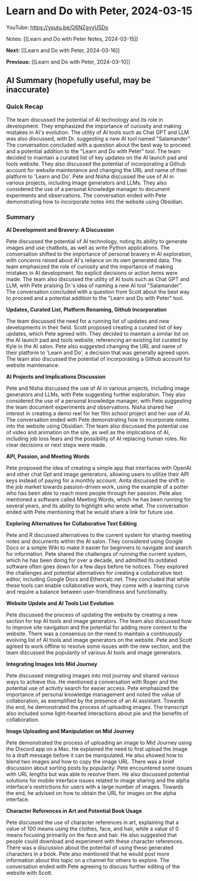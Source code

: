 # Learn and Do with Peter, 2024-03-15

YouTube: <https://youtu.be/O6NZgvyU5Do>

Notes: [[Learn and Do with Peter Notes, 2024-03-15]]

**Next:** [[Learn and Do with Peter, 2024-03-16]]

**Previous:** [[Learn and Do with Peter, 2024-03-10]]

## AI Summary (hopefully useful, may be inaccurate)

### Quick Recap

The team discussed the potential of AI technology and its role in development. They emphasized the importance of curiosity and making mistakes in AI's evolution. The utility of AI tools such as Chat GPT and LLM was also discussed, with Dr. suggesting a new AI tool named "Salamander". The conversation concluded with a question about the best way to proceed and a potential addition to the "Learn and Do with Peter" tool. The team decided to maintain a curated list of key updates on the AI launch pad and tools website. They also discussed the potential of incorporating a Github account for website maintenance and changing the URL and name of their platform to 'Learn and Do'. Pete and Nisha discussed the use of AI in various projects, including image generators and LLMs. They also considered the use of a personal knowledge manager to document experiments and observations. The conversation ended with Pete demonstrating how to incorporate notes into the website using Obsidian.

### Summary

**AI Development and Bravery: A Discussion**

Pete discussed the potential of AI technology, noting its ability to generate images and use chatbots, as well as write Python applications. The conversation shifted to the importance of personal bravery in AI exploration, with concerns raised about AI's reliance on its own generated data. The team emphasized the role of curiosity and the importance of making mistakes in AI development. No explicit decisions or action items were made. The team also discussed the utility of AI tools such as Chat GPT and LLM, with Pete praising Dr.'s idea of naming a new AI tool "Salamander". The conversation concluded with a question from Scott about the best way to proceed and a potential addition to the "Learn and Do with Peter" tool. 

**Updates, Curated List, Platform Renaming, Github Incorporation** 

The team discussed the need for a running list of updates and new developments in their field. Scott proposed creating a curated list of key updates, which Pete agreed with. They decided to maintain a similar list on the AI launch pad and tools website, referencing an existing list curated by Kyle in the AI salon. Pete also suggested changing the URL and name of their platform to 'Learn and Do', a decision that was generally agreed upon. The team also discussed the potential of incorporating a Github account for website maintenance. 

**AI Projects and Implications Discussion** 

Pete and Nisha discussed the use of AI in various projects, including image generators and LLMs, with Pete suggesting further exploration. They also considered the use of a personal knowledge manager, with Pete suggesting the team document experiments and observations. Nisha shared her interest in creating a demo reel for her film school project and her use of AI. The conversation ended with Pete demonstrating how to incorporate notes into the website using Obsidian. The team also discussed the potential use of video and animation on the site, as well as the implications of AI, including job loss fears and the possibility of AI replacing human roles. No clear decisions or next steps were made. 

**API, Passion, and Meeting Words** 

Pete proposed the idea of creating a simple app that interfaces with OpenAI and other chat Gpt and image generators, allowing users to utilize their API keys instead of paying for a monthly account. Anita discussed the shift in the job market towards passion-driven work, using the example of a potter who has been able to reach more people through her passion. Pete also mentioned a software called Meeting Words, which he has been running for several years, and its ability to highlight who wrote what. The conversation ended with Pete mentioning that he would share a link for future use. 

**Exploring Alternatives for Collaborative Text Editing** 

Pete and R discussed alternatives to the current system for sharing meeting notes and documents within the AI salon. They considered using Google Docs or a simple Wiki to make it easier for beginners to navigate and search for information. Pete shared the challenges of running the current system, which he has been doing for over a decade, and admitted its outdated software often goes down for a few days before he notices. They explored the challenges and potential alternatives for creating a collaborative text editor, including Google Docs and Ethercalc.net. They concluded that while these tools can enable collaborative work, they come with a learning curve and require a balance between user-friendliness and functionality. 

**Website Update and AI Tools List Evolution** 

Pete discussed the process of updating the website by creating a new section for top AI tools and image generators. The team also discussed how to improve site navigation and the potential for adding more content to the website. There was a consensus on the need to maintain a continuously evolving list of AI tools and image generators on the website. Pete and Scott agreed to work offline to resolve some issues with the new section, and the team discussed the popularity of various AI tools and image generators. 

**Integrating Images Into Mid Journey** 

Pete discussed integrating images into mid journey and shared various ways to achieve this. He mentioned a conversation with Roger and the potential use of activity search for easier access. Pete emphasized the importance of personal knowledge management and noted the value of collaboration, as exemplified by the presence of an AI assistant. Towards the end, he demonstrated the process of uploading images. The transcript also included some light-hearted interactions about pie and the benefits of collaboration. 

**Image Uploading and Manipulation on Mid Journey** 

Pete demonstrated the process of uploading an image to Mid Journey using the Discord app on a Mac. He explained the need to first upload the image to a draft message before it can be manipulated. He also showed how to blend two images and how to copy the image URL. There was a brief discussion about sorting posts by popularity. Pete encountered some issues with URL lengths but was able to resolve them. He also discussed potential solutions for mobile interface issues related to image sharing and the alpha interface's restrictions for users with a large number of images. Towards the end, he advised on how to obtain the URL for images on the alpha interface. 

**Character References in Art and Potential Book Usage** 

Pete discussed the use of character references in art, explaining that a value of 100 means using the clothes, face, and hair, while a value of 0 means focusing primarily on the face and hair. He also suggested that people could download and experiment with these character references. There was a discussion about the potential of using these generated characters in a book. Pete also mentioned that he would post more information about this topic on a channel for others to explore. The conversation ended with Pete agreeing to discuss further editing of the website with Scott.